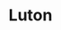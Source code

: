 ---
title: Luton
date: 
draft: false

# descripcion
description : Argolla de plata pasante cierre italiano

materials: Plata 925

color: Plateado

dimensions: 1,8cm x 2cm

code: 01-11-0463

type: "Aros"

categories: []

price: $2.720,00

# Images
# first image will be shown in the product page
images:
  # - image: "images/path_to_image"
  # La ubicacion de las imagenes es imagenes/Aros/Aros.Argollas/01-11-0463-luton
  - image: "./images/aros/argollas/01-11-0463_a.JPG"
  - image: "./images/aros/argollas/01-11-0463_b.JPG"
---